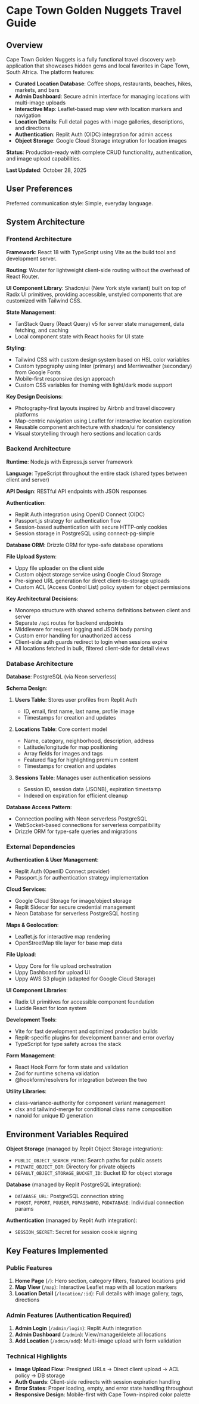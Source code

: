 # Cape Town Golden Nuggets Travel Guide

## Overview

Cape Town Golden Nuggets is a fully functional travel discovery web application that showcases hidden gems and local favorites in Cape Town, South Africa. The platform features:

- **Curated Location Database**: Coffee shops, restaurants, beaches, hikes, markets, and bars
- **Admin Dashboard**: Secure admin interface for managing locations with multi-image uploads
- **Interactive Map**: Leaflet-based map view with location markers and navigation
- **Location Details**: Full detail pages with image galleries, descriptions, and directions
- **Authentication**: Replit Auth (OIDC) integration for admin access
- **Object Storage**: Google Cloud Storage integration for location images

**Status**: Production-ready with complete CRUD functionality, authentication, and image upload capabilities.

**Last Updated**: October 28, 2025

## User Preferences

Preferred communication style: Simple, everyday language.

## System Architecture

### Frontend Architecture

**Framework**: React 18 with TypeScript using Vite as the build tool and development server.

**Routing**: Wouter for lightweight client-side routing without the overhead of React Router.

**UI Component Library**: Shadcn/ui (New York style variant) built on top of Radix UI primitives, providing accessible, unstyled components that are customized with Tailwind CSS.

**State Management**: 
- TanStack Query (React Query) v5 for server state management, data fetching, and caching
- Local component state with React hooks for UI state

**Styling**:
- Tailwind CSS with custom design system based on HSL color variables
- Custom typography using Inter (primary) and Merriweather (secondary) from Google Fonts
- Mobile-first responsive design approach
- Custom CSS variables for theming with light/dark mode support

**Key Design Decisions**:
- Photography-first layouts inspired by Airbnb and travel discovery platforms
- Map-centric navigation using Leaflet for interactive location exploration
- Reusable component architecture with shadcn/ui for consistency
- Visual storytelling through hero sections and location cards

### Backend Architecture

**Runtime**: Node.js with Express.js server framework

**Language**: TypeScript throughout the entire stack (shared types between client and server)

**API Design**: RESTful API endpoints with JSON responses

**Authentication**: 
- Replit Auth integration using OpenID Connect (OIDC)
- Passport.js strategy for authentication flow
- Session-based authentication with secure HTTP-only cookies
- Session storage in PostgreSQL using connect-pg-simple

**Database ORM**: Drizzle ORM for type-safe database operations

**File Upload System**: 
- Uppy file uploader on the client side
- Custom object storage service using Google Cloud Storage
- Pre-signed URL generation for direct client-to-storage uploads
- Custom ACL (Access Control List) policy system for object permissions

**Key Architectural Decisions**:
- Monorepo structure with shared schema definitions between client and server
- Separate `/api` routes for backend endpoints
- Middleware for request logging and JSON body parsing
- Custom error handling for unauthorized access
- Client-side auth guards redirect to login when sessions expire
- All locations fetched in bulk, filtered client-side for detail views

### Database Architecture

**Database**: PostgreSQL (via Neon serverless)

**Schema Design**:

1. **Users Table**: Stores user profiles from Replit Auth
   - ID, email, first name, last name, profile image
   - Timestamps for creation and updates

2. **Locations Table**: Core content model
   - Name, category, neighborhood, description, address
   - Latitude/longitude for map positioning
   - Array fields for images and tags
   - Featured flag for highlighting premium content
   - Timestamps for creation and updates

3. **Sessions Table**: Manages user authentication sessions
   - Session ID, session data (JSONB), expiration timestamp
   - Indexed on expiration for efficient cleanup

**Database Access Pattern**: 
- Connection pooling with Neon serverless PostgreSQL
- WebSocket-based connections for serverless compatibility
- Drizzle ORM for type-safe queries and migrations

### External Dependencies

**Authentication & User Management**:
- Replit Auth (OpenID Connect provider)
- Passport.js for authentication strategy implementation

**Cloud Services**:
- Google Cloud Storage for image/object storage
- Replit Sidecar for secure credential management
- Neon Database for serverless PostgreSQL hosting

**Maps & Geolocation**:
- Leaflet.js for interactive map rendering
- OpenStreetMap tile layer for base map data

**File Upload**:
- Uppy Core for file upload orchestration
- Uppy Dashboard for upload UI
- Uppy AWS S3 plugin (adapted for Google Cloud Storage)

**UI Component Libraries**:
- Radix UI primitives for accessible component foundation
- Lucide React for icon system

**Development Tools**:
- Vite for fast development and optimized production builds
- Replit-specific plugins for development banner and error overlay
- TypeScript for type safety across the stack

**Form Management**:
- React Hook Form for form state and validation
- Zod for runtime schema validation
- @hookform/resolvers for integration between the two

**Utility Libraries**:
- class-variance-authority for component variant management
- clsx and tailwind-merge for conditional class name composition
- nanoid for unique ID generation

## Environment Variables Required

**Object Storage** (managed by Replit Object Storage integration):
- `PUBLIC_OBJECT_SEARCH_PATHS`: Search paths for public assets
- `PRIVATE_OBJECT_DIR`: Directory for private objects
- `DEFAULT_OBJECT_STORAGE_BUCKET_ID`: Bucket ID for object storage

**Database** (managed by Replit PostgreSQL integration):
- `DATABASE_URL`: PostgreSQL connection string
- `PGHOST`, `PGPORT`, `PGUSER`, `PGPASSWORD`, `PGDATABASE`: Individual connection params

**Authentication** (managed by Replit Auth integration):
- `SESSION_SECRET`: Secret for session cookie signing

## Key Features Implemented

### Public Features
1. **Home Page** (`/`): Hero section, category filters, featured locations grid
2. **Map View** (`/map`): Interactive Leaflet map with all location markers
3. **Location Detail** (`/location/:id`): Full details with image gallery, tags, directions

### Admin Features (Authentication Required)
1. **Admin Login** (`/admin/login`): Replit Auth integration
2. **Admin Dashboard** (`/admin`): View/manage/delete all locations
3. **Add Location** (`/admin/add`): Multi-image upload with form validation

### Technical Highlights
- **Image Upload Flow**: Presigned URLs → Direct client upload → ACL policy → DB storage
- **Auth Guards**: Client-side redirects with session expiration handling
- **Error States**: Proper loading, empty, and error state handling throughout
- **Responsive Design**: Mobile-first with Cape Town-inspired color palette